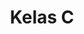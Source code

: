 ---
date:  ""
draft: false
title: "Kelas C"
opened:
    year: "2025"
    days: "1"
    month: "7"
    hours: "20"
    minute: "15" 
closed:
    year: "2025"
    days: "1"
    month: "7"
    hours: "20"
    minute: "15" 
source: 
    link: "https://forms.gle/QvCwA44yA2zDSvYp8"
    silo: ""
    gate: ""
    file: ""
remeds:
    opened:
        year: 2025
        days: 1
        month: 7
        hours: 20
        minute: 15 
    closed:
        year: 2025
        days: 1
        month: 7
        hours: 20
        minute: 15 
metadata:
    author: ["null"]
---